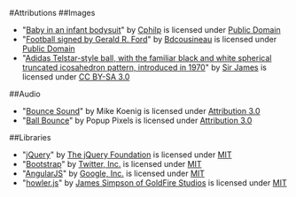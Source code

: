 #Attributions
##Images
* "[Baby in an infant bodysuit](http://en.wikipedia.org/wiki/File:Baby_in_an_infant_bodysuit.jpg)" by [Cphilp](http://en.wikipedia.org/wiki/User:Cphilp) is licensed under [Public Domain](http://en.wikipedia.org/wiki/Public_domain)
* "[Football signed by Gerald R. Ford](http://commons.wikimedia.org/wiki/File:Football_signed_by_Gerald_R._Ford.jpg)" by [Bdcousineau](http://commons.wikimedia.org/wiki/User:Bdcousineau) is licensed under [Public Domain](http://en.wikipedia.org/wiki/Public_domain)
* "[Adidas Telstar-style ball, with the familiar black and white spherical truncated icosahedron pattern, introduced in 1970](https://en.wikipedia.org/wiki/Ball_(association_football)#/media/File:Football_Pallo_valmiina-cropped.jpg)" by [Sir James](https://commons.wikimedia.org/wiki/User:Sir_James) is licensed under [CC BY-SA 3.0](https://creativecommons.org/licenses/by-sa/3.0/)

##Audio
* "[Bounce Sound](http://soundbible.com/1120-Bounce.html)" by Mike Koenig is licensed under [Attribution 3.0](https://creativecommons.org/licenses/by/3.0/us/)
* "[Ball Bounce](https://soundbible.com/1626-Ball-Bounce.html)" by Popup Pixels is licensed under [Attribution 3.0](https://creativecommons.org/licenses/by/3.0/us/)

##Libraries
* "[jQuery](https://jquery.com/)" by [The jQuery Foundation](https://jquery.org/team/) is licensed under [MIT](http://en.wikipedia.org/wiki/MIT_License)
* "[Bootstrap](http://getbootstrap.com)" by [Twitter, Inc.](https://twitter.com/) is licensed under [MIT](https://github.com/twbs/bootstrap/blob/master/LICENSE)
* "[AngularJS](http://angularjs.org)" by [Google, Inc.](http://google.com) is licensed under [MIT](http://en.wikipedia.org/wiki/MIT_License)
* "[howler.js](http://howler.js)" by [James Simpson of GoldFire Studios](http://goldfirestudios.com) is licensed under [MIT](http://en.wikipedia.org/wiki/MIT_License)
